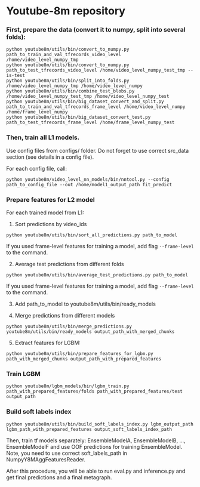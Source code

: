 # Youtube-8m repository

### First, prepare the data (convert it to numpy, split into several folds):

```
python youtube8m/utils/bin/convert_to_numpy.py path_to_train_and_val_tfrecords_video_level /home/video_level_numpy_tmp
python youtube8m/utils/bin/convert_to_numpy.py path_to_test_tfrecords_video_level /home/video_level_numpy_test_tmp --is-test
python youtube8m/utils/bin/split_into_folds.py /home/video_level_numpy_tmp /home/video_level_numpy
python youtube8m/utils/bin/combine_test_blobs.py /home/video_level_numpy_test_tmp /home/video_level_numpy_test
python youtube8m/utils/bin/big_dataset_convert_and_split.py path_to_train_and_val_tfrecords_frame_level /home/video_level_numpy /home/frame_level_numpy
python youtube8m/utils/bin/big_dataset_convert_test.py path_to_test_tfrecords_frame_level /home/frame_level_numpy_test
```

### Then, train all L1 models.

Use config files from configs/ folder. Do not forget to use correct src_data section (see details in a config file).

For each config file, call:

```
python youtube8m/video_level_nn_models/bin/nntool.py --config path_to_config_file --out /home/model1_output_path fit_predict
```

### Prepare features for L2 model

For each trained model from L1:

1) Sort predictions by video_ids

```
python youtube8m/utils/bin/sort_all_predictions.py path_to_model
```

If you used frame-level features for training a model, add flag `--frame-level` to the command.

2) Average test predictions from different folds

```
python youtube8m/utils/bin/average_test_predictions.py path_to_model
```

If you used frame-level features for training a model, add flag `--frame-level` to the command.

3) Add path_to_model to youtube8m/utils/bin/ready_models

4) Merge predictions from different models

```
python youtube8m/utils/bin/merge_predictions.py youtube8m/utils/bin/ready_models output_path_with_merged_chunks
```

5) Extract features for LGBM:

```
python youtube8m/utils/bin/prepare_features_for_lgbm.py path_with_merged_chunks output_path_with_prepared_features
```


### Train LGBM

```
python youtube8m/lgbm_models/bin/lgbm_train.py path_with_prepared_features/folds path_with_prepared_features/test output_path
```

### Build soft labels index

```
python youtube8m/utils/bin/build_soft_labels_index.py lgbm_output_path lgbm_path_with_prepared_features output_soft_labels_index_path
```

Then, train tf models separately: EnsembleModelA, EnsembleModelB, …, EnsembleModelF and use OOF predictions for training EnsembleModel. Note, you need to use correct soft_labels_path in NumpyY8MAggFeaturesReader.

After this procedure, you will be able to run eval.py and inference.py and get final predictions and a final metagraph.

